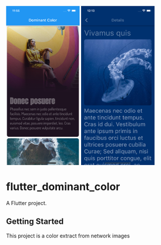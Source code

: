 <img src="https://github.com/partitect/flutter_dominant_color/blob/main/demo_image.png" width="200">
<img src="https://github.com/partitect/flutter_dominant_color/blob/main/demo_image_1.png" width="200">

# flutter_dominant_color

A Flutter project.

## Getting Started

This project is a color extract from network images
